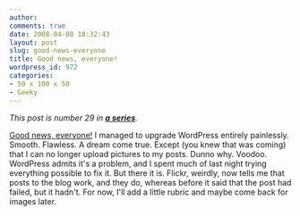 ```yaml
---
author:
comments: true
date: 2008-04-08 18:32:43
layout: post
slug: good-news-everyone
title: Good news, everyone!
wordpress_id: 972
categories:
- 50 x 100 x 50
- Geeky
---
```


_This post is number 29 in __[a series](http://jeremycherfas.net/category/50-x-100-x-50/)__._

[Good news, everyone!](http://en.wikipedia.org/wiki/Hubert_J._Farnsworth) I managed to upgrade WordPress entirely painlessly. Smooth. Flawless. A dream come true. Except (you knew that was coming) that I can no longer upload pictures to my posts. Dunno why. Voodoo. WordPress admits it's a problem, and I spent much of last night trying everything possible to fix it. But there it is. Flickr, weirdly, now tells me that posts to the blog work, and they do, whereas before it said that the post had failed, but it hadn't. For now, I'll add a little rubric and maybe come back for images later.

